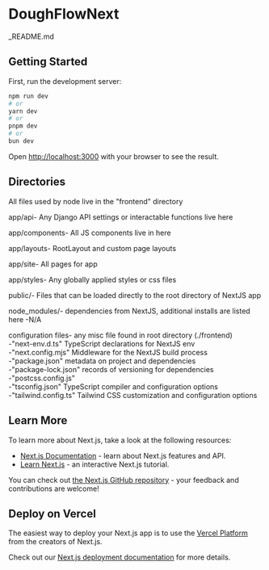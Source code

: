 # DoughFlowNext
_README.md

## Getting Started

First, run the development server:

```bash
npm run dev
# or
yarn dev
# or
pnpm dev
# or
bun dev
```

Open [http://localhost:3000](http://localhost:3000) with your browser to see the result.


## Directories

All files used by node live in the "frontend" directory  

app/api- Any Django API settings or interactable functions live here    

app/components- All JS components live in here   

app/layouts- RootLayout and custom page layouts   

app/site- All pages for app   

app/styles- Any globally applied styles or css files  

public/- Files that can be loaded directly to the root directory of NextJS app

node_modules/- dependencies from NextJS, additional installs are listed here
    -N/A

configuration files- any misc file found in root directory (./frontend)  
    -"next-env.d.ts" TypeScript declarations for NextJS env  
    -"next.config.mjs" Middleware for the NextJS build process  
    -"package.json" metadata on project and dependencies  
    -"package-lock.json" records of versioning for dependencies  
    -"postcss.config.js"  
    -"tsconfig.json" TypeScript compiler and configuration options  
    -"tailwind.config.ts" Tailwind CSS customization and configuration options  

## Learn More

To learn more about Next.js, take a look at the following resources:

- [Next.js Documentation](https://nextjs.org/docs) - learn about Next.js features and API.
- [Learn Next.js](https://nextjs.org/learn) - an interactive Next.js tutorial.

You can check out [the Next.js GitHub repository](https://github.com/vercel/next.js/) - your feedback and contributions are welcome!

## Deploy on Vercel

The easiest way to deploy your Next.js app is to use the [Vercel Platform](https://vercel.com/new?utm_medium=default-template&filter=next.js&utm_source=create-next-app&utm_campaign=create-next-app-readme) from the creators of Next.js.

Check out our [Next.js deployment documentation](https://nextjs.org/docs/deployment) for more details.
